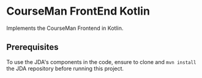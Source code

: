 CourseMan FrontEnd Kotlin 
=========================

Implements the CourseMan Frontend in Kotlin. 

## Prerequisites
To use the JDA's components in the code, ensure to clone and `mvn install` the JDA repository before running this project.